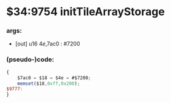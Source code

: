 ﻿
# $34:9754 initTileArrayStorage



### args:
+ [out] u16 $4e,$7ac0 : #7200

### (pseudo-)code:
```js
{
	$7ac0 = $18 = $4e = #$7200;
	memset($18,0xff,0x200);
$9777:
}
```




